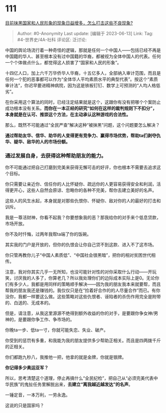 # 111
[目前抹黑国家和人民形象的现象日益增多，怎么打击这些不良现象?](https://www.zhihu.com/question/605550117/answer/3071126615)

> Author: #0-Anonymity
> Last update: [编辑于 2023-06-13]
> Link:
> Tag: #4-世界史/4A-社科
> 评论区:
> 泛讨论:

中国的舆论场流行着一种奇怪的逻辑，那就是任何一个中国人——包括已经不再是中国籍的华人、甚至根本没有过中国籍的华裔，都被视为全体中国人的代表。任何一个个体做点什么，都觉得这人损害了“国家和人民的形象”。

十四亿人口，加上六千万华侨华人华裔，十五亿多人，全部纳入审计范围，而且是任何一个犯的恶事都可以作为“全体华人平均素质水平的典型代表”。按这个“素质审计法”，你迟早要进精神病院，因为这是铁板钉钉、数学上可预测的“人均人格低劣”。

在你采用这个算法的同时，已经注定结果就是这个，这跟你有没有把哪个个案防止成功根本没有关系。**而你在一本正经的研究“如何在这样的裁判规则下不扣分”，本身就是在认可、推崇这个方法，在主动承认这种游戏的合法性。**

那么，既然不可能通过“全民严查”解决这种“被抹黑”问题，这个问题要怎么解决？

**通过帮助友华、信华、助华的人变得更有竞争力、赢得市场优势，帮助ta们剥夺仇华、疑华、敌华的人的市场份额。**

### 通过发展自身，去获得这种帮助朋友的能力。 ###

你不可能通过把自己打磨到完美来获得无懈可击的好评，你也根本不需要去追求这个目标。

你只需要让亲近你、信任你的人比怀疑你、疏远你的人更容易获得安全和利润，活得更开心，这些人自然会原谅、忽略你的各种不完美，帮你去建立美好的名声。

这些人的风生水起，本身就是对那些仇恨你、怀疑你、敌对你的人的最好的打击和训斥。

我是一尊活财神，你看不起我？你要想象我的恶？那我给你的对手来个低息贷款，市场开放。

你不及时忏悔，过两年我帮ta端了你的饭碗。

其实我的门户是开放的，但你的仇恨会让你自己贷不到这款、进入不了这市场。

你只管再教你儿子“中国人素质低”、“中国社会很黑暗”，把你的相对贫困世代相传。

注意，我对你其实几乎一无所知，也没可能针对性的对你采取什么行动——开玩笑，讨厌我的人多了，你算老几？所以我处理你们的边际成本实际上是0。无论你们有多少人，我都是用同样的策略顺手解决——因为我的朋友我本来就要帮，而且帮我的朋友我还是赚钱的。我仅仅只是在“捡着好合作的的人尽量合作”而已。有你没你，我都一样要这么做。这些策略对这些仇恨者、诬陷者的杀伤作用完全是附带的、白送的、无成本的。

但是，请注意，从我这里源源不绝得到额外收益的你的对手，是要跟你争女神/男神的，是要跟你争工作、争市场的。

你晚ta一步、低ta一寸，你就可能失恋、失业、破产。

你受到的惩罚有多重，和我能为我的朋友提供多少帮助正相关。而且是四两拨千斤的正相关。

你们都跑九秒八，我推他一把，他拿的就是金牌，你就是银牌。

**你记得多少奥运亚军？**

所以，思考清楚这个道理，停止再搞什么“全民纪检”，把自己从“必须完美代表中华民族”的鬼扯任务里解脱出来，**去建立“离我越近越发达”的名声**。

一锤定音，一本万利，一劳永逸。

这说的只是国家吗？

